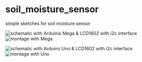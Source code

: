 # soil_moisture_sensor
simple sketches for soil moisture sensor

![schematic with Arduinio Mega & LCD1602 with i2c interface](https://1.bp.blogspot.com/-Fu1bfvTxL1A/V2uAK0X6F4I/AAAAAAAAP68/ZlAbSDUubR8OavnPDVKbOAH5UI2CaeuhgCLcB/s1600/mega_soilmoisture_lcd1602i2c.png)
![montage with Mega](https://3.bp.blogspot.com/-Hv9WZfp6Qzs/V2o-r8i_chI/AAAAAAAAP3w/ch9mbwkIcCslkuRo1J7ThAQNfvSIH5rEwCLcB/s1600/P6220049.JPG)

![schematic with Arduino Uno & LCD1602 with i2c interface](https://1.bp.blogspot.com/-j1eXlMxqKDw/V2uAqBqBrgI/AAAAAAAAP7E/xXtaWMR02qk28hm7haMQte7wl7Wq5Hz9gCLcB/s1600/uno_soilmoisture_lcd1602i2c.png)
![montage with Uno](https://4.bp.blogspot.com/-XrUoCzwyLRY/V2t3QmyFiCI/AAAAAAAAP6o/CmU_yIR1Q-8D-tpXLFFWZxgDNTrB67VKwCLcB/s1600/P6230046c.JPG)
